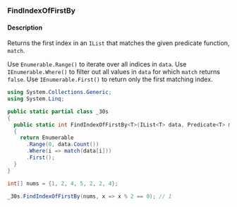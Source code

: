 ### FindIndexOfFirstBy

#### Description
Returns the first index in an `IList` that matches the given predicate function, `match`.

Use `Enumerable.Range()` to iterate over all indices in `data`.
Use `IEnumerable.Where()` to filter out all values in `data` for which `match` returns `false`.
Use `IEnumerable.First()` to return only the first matching index.

```csharp
using System.Collections.Generic;
using System.Linq;

public static partial class _30s 
{
  public static int FindIndexOfFirstBy<T>(IList<T> data, Predicate<T> match)
  {
    return Enumerable
      .Range(0, data.Count())
      .Where(i => match(data[i]))
      .First();
  }
}
```

```csharp
int[] nums = {1, 2, 4, 5, 2, 2, 4};

_30s.FindIndexOfFirstBy(nums, x => x % 2 == 0); // 1
```
